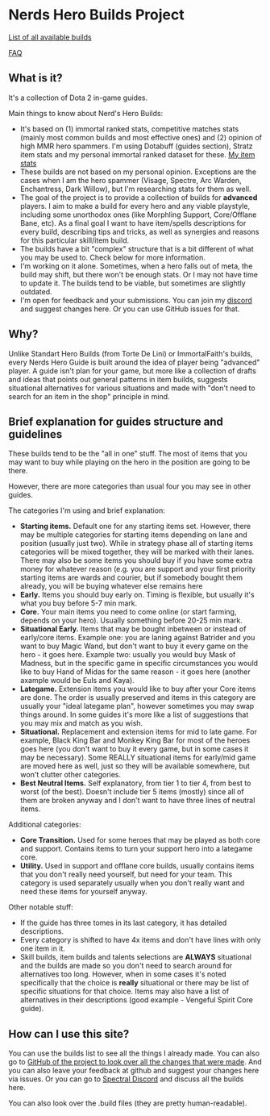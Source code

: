 # Nerds Hero Builds Project

[List of all available builds](BUILDS.md)

[FAQ](FAQ.md)

## What is it?

It's a collection of Dota 2 in-game guides.

Main things to know about Nerd's Hero Builds:
* It's based on (1) immortal ranked stats, competitive matches stats (mainly most common builds and most effective ones) and (2) opinion of high MMR hero spammers. I'm using Dotabuff (guides section), Stratz item stats and my personal immortal ranked dataset for these. [My item stats](https://stats.spectral.gg/lrg2/?league=imm_ranked_meta_last_7&mod=items-progression)
* These builds are not based on my personal opinion. Exceptions are the cases when I am the hero spammer (Visage, Spectre, Arc Warden, Enchantress, Dark Willow), but I'm researching stats for them as well.
* The goal of the project is to provide a collection of builds for **advanced** players. I aim to make a build for every hero and any viable playstyle, including some unorthodox ones (like Morphling Support, Core/Offlane Bane, etc). As a final goal I want to have item/spells descriptions for every build, describing tips and tricks, as well as synergies and reasons for this particular skill/item build.
* The builds have a bit "complex" structure that is a bit different of what you may be used to. Check below for more information.
* I'm working on it alone. Sometimes, when a hero falls out of meta, the build may shift, but there won't be enough stats. Or I may not have time to update it. The builds tend to be viable, but sometimes are slightly outdated.
* I'm open for feedback and your submissions. You can join my [discord](https://discord.spectral.gg/) and suggest changes here.  Or you can use GitHub issues for that.

## Why?

Unlike Standart Hero Builds (from Torte De Lini) or ImmortalFaith's builds, every Nerds Hero Guide is built around the idea of player being "advanced" player. A guide isn't plan for your game, but more like a collection of drafts and ideas that points out general patterns in item builds, suggests situational alternatives for various situations and made with "don't need to search for an item in the shop" principle in mind.

## Brief explanation for guides structure and guidelines

These builds tend to be the "all in one" stuff. The most of items that you may want to buy while playing on the hero in the position are going to be there.

However, there are more categories than usual four you may see in other guides.

The categories I'm using and brief explanation:

* **Starting items.** Default one for any starting items set. However, there may be multiple categories for starting items depending on lane and position (usually just two). While in strategy phase all of starting items categories will be mixed together, they will be marked with their lanes. There may also be some items you should buy if you have some extra money for whatever reason (e.g. you are support and your first priority starting items are wards and courier, but if somebody bought them already, you will be buying whatever else remains here
* **Early.** Items you should buy early on. Timing is flexible, but usually it's what you buy before 5-7 min mark.
* **Core.** Your main items you need to come online (or start farming, depends on your hero). Usually something before 20-25 min mark.
* **Situational Early.** Items that may be bought inbetween or instead of early/core items. Example one: you are laning against Batrider and you want to buy Magic Wand, but don't want to buy it every game on the hero - it goes here. Example two: usually you would buy Mask of Madness, but in the specific game in specific circumstances you would like to buy Hand of Midas for the same reason - it goes here (another axample would be Euls and Kaya).
* **Lategame.** Extension items you would like to buy after your Core items are done. The order is usually preserved and items in this category are usually your "ideal lategame plan", however sometimes you may swap things around. In some guides it's more like a list of suggestions that you may mix and match as you wish.
* **Situational.** Replacement and extension items for mid to late game. For example, Black King Bar and Monkey King Bar for most of the heroes goes here (you don't want to buy it every game, but in some cases it may be necessary). Some REALLY situational items for early/mid game are moved here as well, just so they will be available somewhere, but won't clutter other categories.
* **Best Neutral Items.** Self explanatory, from tier 1 to tier 4, from best to worst (of the best). Doesn't include tier 5 items (mostly) since all of them are broken anyway and I don't want to have three lines of neutral items.

Additional categories:

* **Core Transition.** Used for some heroes that may be played as both core and support. Contains items to turn your support hero into a lategame core.
* **Utility.** Used in support and offlane core builds, usually contains items that you don't really need yourself, but need for your team. This category is used separately usually when you don't really want and need these items for yourself anyway.

Other notable stuff:

* If the guide has three tomes in its last category, it has detailed descriptions.
* Every category is shifted to have 4x items and don't have lines with only one item in it.
* Skill builds, item builds and talents selections are **ALWAYS** situational and the builds are made so you don't need to search around for alternatives too long. However, when in some cases it's noted specifically that the choice is **really** situational or there may be list of specific situations for that choice. Items may also have a list of alternatives in their descriptions (good example - Vengeful Spirit Core guide).

## How can I use this site?

You can use the builds list to see all the things I already made. You can also go to [GitHub of the project to look over all the changes that were made](https://github.com/leamare/nerds-builds/commits/master). And you can also leave your feedback at github and suggest your changes here via issues. Or you can go to [Spectral Discord](https://discord.spectral.gg/) and discuss all the builds here.

You can also look over the .build files (they are pretty human-readable).
